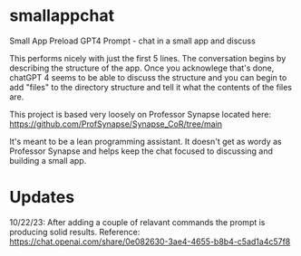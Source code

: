 # smallappchat
Small App Preload GPT4 Prompt - chat in a small app and discuss

This performs nicely with just the first 5 lines. The conversation begins by describing the structure of the app. Once you acknowlege that's done, chatGPT 4 seems to be able to discuss the structure and you can begin to add "files" to the directory structure and tell it what the contents of the files are.

This project is based very loosely on Professor Synapse located here: https://github.com/ProfSynapse/Synapse_CoR/tree/main

It's meant to be a lean programming assistant. It doesn't get as wordy as Professor Synapse and helps keep the chat focused to discussing and building a small app.

# Updates

10/22/23:
After adding a couple of relavant commands the prompt is producing solid results.
Reference: https://chat.openai.com/share/0e082630-3ae4-4655-b8b4-c5ad1a4c57f8
